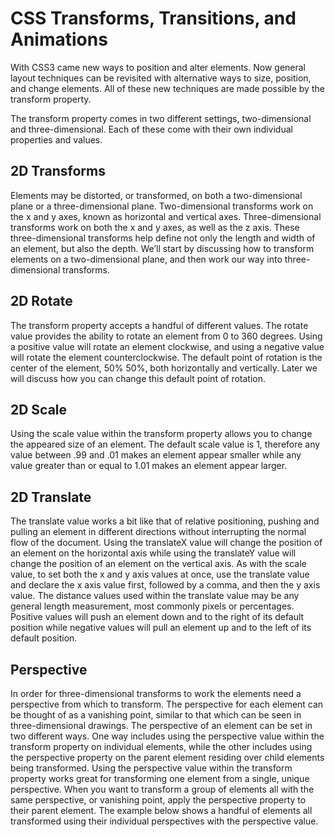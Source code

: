 # CSS Transforms, Transitions, and Animations


With CSS3 came new ways to position and alter elements. Now general layout techniques can be revisited with alternative ways to size, position, and change elements. All of these new techniques are made possible by the transform property.

The transform property comes in two different settings, two-dimensional and three-dimensional. Each of these come with their own individual properties and values.

## 2D Transforms

Elements may be distorted, or transformed, on both a two-dimensional plane or a three-dimensional plane. Two-dimensional transforms work on the x and y axes, known as horizontal and vertical axes. Three-dimensional transforms work on both the x and y axes, as well as the z axis. These three-dimensional transforms help define not only the length and width of an element, but also the depth. We’ll start by discussing how to transform elements on a two-dimensional plane, and then work our way into three-dimensional transforms.
## 2D Rotate

The transform property accepts a handful of different values. The rotate value provides the ability to rotate an element from 0 to 360 degrees. Using a positive value will rotate an element clockwise, and using a negative value will rotate the element counterclockwise. The default point of rotation is the center of the element, 50% 50%, both horizontally and vertically. Later we will discuss how you can change this default point of rotation.
## 2D Scale

Using the scale value within the transform property allows you to change the appeared size of an element. The default scale value is 1, therefore any value between .99 and .01 makes an element appear smaller while any value greater than or equal to 1.01 makes an element appear larger.
## 2D Translate

The translate value works a bit like that of relative positioning, pushing and pulling an element in different directions without interrupting the normal flow of the document. Using the translateX value will change the position of an element on the horizontal axis while using the translateY value will change the position of an element on the vertical axis.
As with the scale value, to set both the x and y axis values at once, use the translate value and declare the x axis value first, followed by a comma, and then the y axis value.
The distance values used within the translate value may be any general length measurement, most commonly pixels or percentages. Positive values will push an element down and to the right of its default position while negative values will pull an element up and to the left of its default position.
## Perspective

In order for three-dimensional transforms to work the elements need a perspective from which to transform. The perspective for each element can be thought of as a vanishing point, similar to that which can be seen in three-dimensional drawings.
The perspective of an element can be set in two different ways. One way includes using the perspective value within the transform property on individual elements, while the other includes using the perspective property on the parent element residing over child elements being transformed.
Using the perspective value within the transform property works great for transforming one element from a single, unique perspective. When you want to transform a group of elements all with the same perspective, or vanishing point, apply the perspective property to their parent element.
The example below shows a handful of elements all transformed using their individual perspectives with the perspective value.

